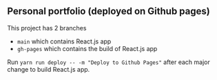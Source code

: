 ## Personal portfolio (deployed on Github pages)
This project has 2 branches
- `main` which contains React.js app 
- `gh-pages` which contains the build of React.js app

Run `yarn run deploy -- -m "Deploy to Github Pages"` after each major change to build React.js app.